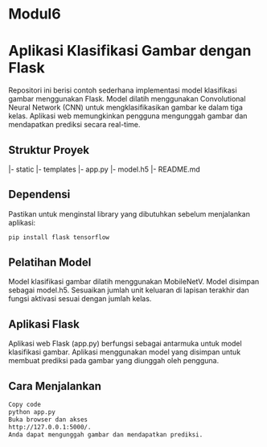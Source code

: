 # Modul6


# Aplikasi Klasifikasi Gambar dengan Flask

Repositori ini berisi contoh sederhana implementasi model klasifikasi gambar menggunakan Flask. Model dilatih menggunakan Convolutional Neural Network (CNN) untuk mengklasifikasikan gambar ke dalam tiga kelas. Aplikasi web memungkinkan pengguna mengunggah gambar dan mendapatkan prediksi secara real-time.

## Struktur Proyek
|- static
|- templates
|- app.py
|- model.h5
|- README.md


## Dependensi
Pastikan untuk menginstal library yang dibutuhkan sebelum menjalankan aplikasi:
```bash
pip install flask tensorflow
```

## Pelatihan Model
Model klasifikasi gambar dilatih menggunakan MobileNetV. Model disimpan sebagai model.h5. Sesuaikan jumlah unit keluaran di lapisan terakhir dan fungsi aktivasi sesuai dengan jumlah kelas.

## Aplikasi Flask
Aplikasi web Flask (app.py) berfungsi sebagai antarmuka untuk model klasifikasi gambar. Aplikasi menggunakan model yang disimpan untuk membuat prediksi pada gambar yang diunggah oleh pengguna.

## Cara Menjalankan

```bash
Copy code
python app.py
Buka browser dan akses
http://127.0.0.1:5000/.
Anda dapat mengunggah gambar dan mendapatkan prediksi.
```
